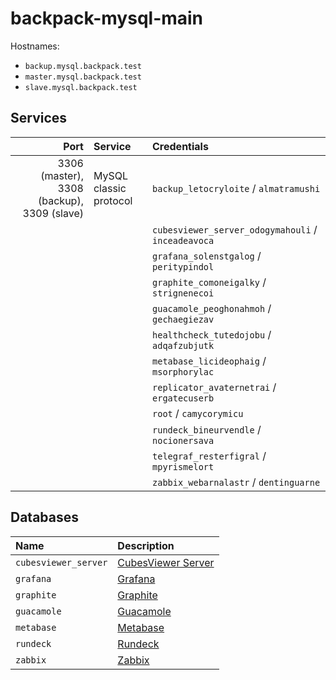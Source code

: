 # backpack-mysql-main

Hostnames:

- `backup.mysql.backpack.test`
- `master.mysql.backpack.test`
- `slave.mysql.backpack.test`

## Services

| Port | Service | Credentials
| ---: | :------ | :----------
| 3306 (master), 3308 (backup), 3309 (slave) | MySQL classic protocol | `backup_letocryloite` / `almatramushi`
| | | `cubesviewer_server_odogymahouli` / `inceadeavoca`
| | | `grafana_solenstgalog` / `peritypindol`
| | | `graphite_comoneigalky` / `strignenecoi`
| | | `guacamole_peoghonahmoh` / `gechaegiezav`
| | | `healthcheck_tutedojobu` / `adqafzubjutk`
| | | `metabase_licideophaig` / `msorphorylac`
| | | `replicator_avaternetrai` / `ergatecuserb`
| | | `root` / `camycorymicu`
| | | `rundeck_bineurvendle` / `nocionersava`
| | | `telegraf_resterfigral` / `mpyrismelort`
| | | `zabbix_webarnalastr` / `dentinguarne`

## Databases

| Name | Description
| :--- | :----------
| `cubesviewer_server` | [CubesViewer Server](../../../business-intelligence/cubesviewer-server)
| `grafana` | [Grafana](../../../grafana)
| `graphite` | [Graphite](../../../graphite-statsd)
| `guacamole` | [Guacamole](../../../guacamole/frontend)
| `metabase` | [Metabase](../../../business-intelligence/metabase)
| `rundeck` | [Rundeck](../../../rundeck)
| `zabbix` | [Zabbix](../../../network-monitoring/zabbix)
